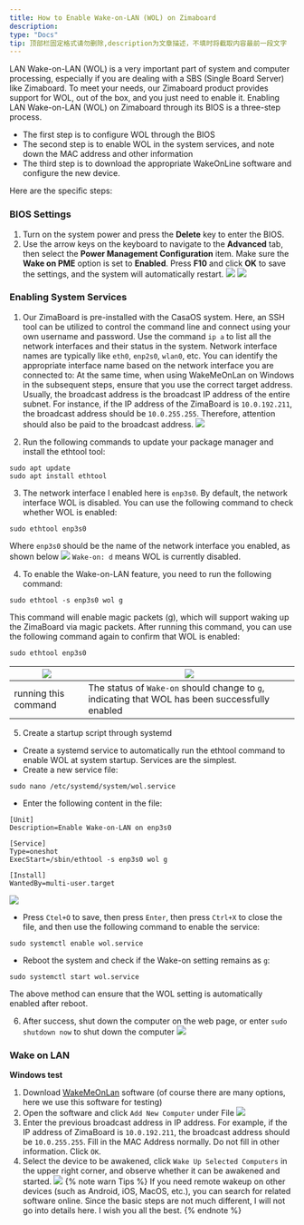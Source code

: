 ```yaml
---
title: How to Enable Wake-on-LAN (WOL) on Zimaboard
description: 
type: "Docs"
tip: 顶部栏固定格式请勿删除,description为文章描述，不填时将截取内容最前一段文字
---
```

LAN Wake-on-LAN (WOL) is a very important part of system and computer processing, especially if you are dealing with a SBS (Single Board Server) like Zimaboard.
To meet your needs, our Zimaboard product provides support for WOL, out of the box, and you just need to enable it.
Enabling LAN Wake-on-LAN (WOL) on Zimaboard through its BIOS is a three-step process.
- The first step is to configure WOL through the BIOS
- The second step is to enable WOL in the system services, and note down the MAC address and other information
- The third step is to download the appropriate WakeOnLine software and configure the new device.

Here are the specific steps:

### BIOS Settings
1. Turn on the system power and press the **Delete** key to enter the BIOS.
2. Use the arrow keys on the keyboard to navigate to the **Advanced** tab, then select the **Power Management Configuration** item. Make sure the **Wake on PME** option is set to **Enabled**. Press **F10** and click **OK** to save the settings, and the system will automatically restart.
   ![](https://manage.icewhale.io/api/static/docs/1730194172109_image.png)
   ![](https://manage.icewhale.io/api/static/docs/1730194187655_image.png)

### Enabling System Services

1. Our ZimaBoard is pre-installed with the CasaOS system. Here, an SSH tool can be utilized to control the command line and connect using your own username and password.
Use the command `ip a` to list all the network interfaces and their status in the system. Network interface names are typically like `eth0`, `enp2s0`, `wlan0`, etc. You can identify the appropriate interface name based on the network interface you are connected to:
At the same time, when using WakeMeOnLan on Windows in the subsequent steps, ensure that you use the correct target address. Usually, the broadcast address is the broadcast IP address of the entire subnet. For instance, if the IP address of the ZimaBoard is `10.0.192.211`, the broadcast address should be `10.0.255.255`. Therefore, attention should also be paid to the broadcast address. 
![](https://manage.icewhale.io/api/static/docs/1730195494901_copyImage.jpeg)

2. Run the following commands to update your package manager and install the ethtool tool:
```
sudo apt update
sudo apt install ethtool
```

3. The network interface I enabled here is `enp3s0`. By default, the network interface WOL is disabled. You can use the following command to check whether WOL is enabled:
```
sudo ethtool enp3s0
```
Where `enp3s0` should be the name of the network interface you enabled, as shown below
![](https://manage.icewhale.io/api/static/docs/1730196409296_image.png)
`Wake-on: d` means WOL is currently disabled.

4. To enable the Wake-on-LAN feature, you need to run the following command:
```
sudo ethtool -s enp3s0 wol g
```
  This command will enable magic packets (g), which will support waking up the ZimaBoard via magic packets.
  After running this command, you can use the following command again to confirm that WOL is enabled:
```
sudo ethtool enp3s0
```

| ![](https://manage.icewhale.io/api/static/docs/1730196776593_image.png) | ![](https://manage.icewhale.io/api/static/docs/1730196793376_image.png) |
| - | - |
| running this command | The status of `Wake-on` should change to `g`, indicating that WOL has been successfully enabled |


5. Create a startup script through systemd
- Create a systemd service to automatically run the ethtool command to enable WOL at system startup. Services are the simplest.
- Create a new service file:
```
sudo nano /etc/systemd/system/wol.service
```
- Enter the following content in the file:
```
[Unit]
Description=Enable Wake-on-LAN on enp3s0

[Service]
Type=oneshot
ExecStart=/sbin/ethtool -s enp3s0 wol g

[Install]
WantedBy=multi-user.target
```
![](https://manage.icewhale.io/api/static/docs/1730197095005_image.png)
- Press `Ctel+O` to save, then press `Enter`, then press `Ctrl+X` to close the file, and then use the following command to enable the service:
```
sudo systemctl enable wol.service
```

- Reboot the system and check if the Wake-on setting remains as `g`:
```
sudo systemctl start wol.service
```

The above method can ensure that the WOL setting is automatically enabled after reboot.

6. After success, shut down the computer on the web page, or enter `sudo shutdown now` to shut down the computer
![](https://manage.icewhale.io/api/static/docs/1730197245860_image.png)

### Wake on LAN

**Windows test**
1. Download [WakeMeOnLan](https://sourceforge.net/projects/wakemeonlan/) software (of course there are many options, here we use this software for testing)
2. Open the software and click `Add New Computer` under File
![](https://manage.icewhale.io/api/static/docs/1730197626956_image.png)
3. Enter the previous broadcast address in IP address. For example, if the IP address of ZimaBoard is `10.0.192.211`, the broadcast address should be `10.0.255.255`. Fill in the MAC Address normally. Do not fill in other information. Click `OK`.
4. Select the device to be awakened, click `Wake Up Selected Computers` in the upper right corner, and observe whether it can be awakened and started.
![](https://manage.icewhale.io/api/static/docs/1730197821740_image.png)
{% note warn Tips %}
If you need remote wakeup on other devices (such as Android, iOS, MacOS, etc.), you can search for related software online. Since the basic steps are not much different, I will not go into details here. I wish you all the best.
{% endnote %}